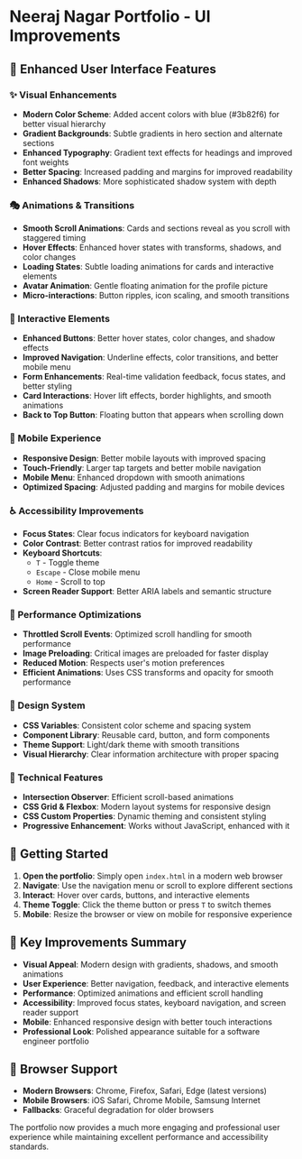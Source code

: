 # Neeraj Nagar Portfolio - UI Improvements

## 🎨 Enhanced User Interface Features

### ✨ Visual Enhancements
- **Modern Color Scheme**: Added accent colors with blue (#3b82f6) for better visual hierarchy
- **Gradient Backgrounds**: Subtle gradients in hero section and alternate sections
- **Enhanced Typography**: Gradient text effects for headings and improved font weights
- **Better Spacing**: Increased padding and margins for improved readability
- **Enhanced Shadows**: More sophisticated shadow system with depth

### 🎭 Animations & Transitions
- **Smooth Scroll Animations**: Cards and sections reveal as you scroll with staggered timing
- **Hover Effects**: Enhanced hover states with transforms, shadows, and color changes
- **Loading States**: Subtle loading animations for cards and interactive elements
- **Avatar Animation**: Gentle floating animation for the profile picture
- **Micro-interactions**: Button ripples, icon scaling, and smooth transitions

### 🚀 Interactive Elements
- **Enhanced Buttons**: Better hover states, color changes, and shadow effects
- **Improved Navigation**: Underline effects, color transitions, and better mobile menu
- **Form Enhancements**: Real-time validation feedback, focus states, and better styling
- **Card Interactions**: Hover lift effects, border highlights, and smooth animations
- **Back to Top Button**: Floating button that appears when scrolling down

### 📱 Mobile Experience
- **Responsive Design**: Better mobile layouts with improved spacing
- **Touch-Friendly**: Larger tap targets and better mobile navigation
- **Mobile Menu**: Enhanced dropdown with smooth animations
- **Optimized Spacing**: Adjusted padding and margins for mobile devices

### ♿ Accessibility Improvements
- **Focus States**: Clear focus indicators for keyboard navigation
- **Color Contrast**: Better contrast ratios for improved readability
- **Keyboard Shortcuts**: 
  - `T` - Toggle theme
  - `Escape` - Close mobile menu
  - `Home` - Scroll to top
- **Screen Reader Support**: Better ARIA labels and semantic structure

### 🎯 Performance Optimizations
- **Throttled Scroll Events**: Optimized scroll handling for smooth performance
- **Image Preloading**: Critical images are preloaded for faster display
- **Reduced Motion**: Respects user's motion preferences
- **Efficient Animations**: Uses CSS transforms and opacity for smooth performance

### 🎨 Design System
- **CSS Variables**: Consistent color scheme and spacing system
- **Component Library**: Reusable card, button, and form components
- **Theme Support**: Light/dark theme with smooth transitions
- **Visual Hierarchy**: Clear information architecture with proper spacing

### 🔧 Technical Features
- **Intersection Observer**: Efficient scroll-based animations
- **CSS Grid & Flexbox**: Modern layout systems for responsive design
- **CSS Custom Properties**: Dynamic theming and consistent styling
- **Progressive Enhancement**: Works without JavaScript, enhanced with it

## 🚀 Getting Started

1. **Open the portfolio**: Simply open `index.html` in a modern web browser
2. **Navigate**: Use the navigation menu or scroll to explore different sections
3. **Interact**: Hover over cards, buttons, and interactive elements
4. **Theme Toggle**: Click the theme button or press `T` to switch themes
5. **Mobile**: Resize the browser or view on mobile for responsive experience

## 🎯 Key Improvements Summary

- **Visual Appeal**: Modern design with gradients, shadows, and smooth animations
- **User Experience**: Better navigation, feedback, and interactive elements
- **Performance**: Optimized animations and efficient scroll handling
- **Accessibility**: Improved focus states, keyboard navigation, and screen reader support
- **Mobile**: Enhanced responsive design with better touch interactions
- **Professional Look**: Polished appearance suitable for a software engineer portfolio

## 🌟 Browser Support

- **Modern Browsers**: Chrome, Firefox, Safari, Edge (latest versions)
- **Mobile Browsers**: iOS Safari, Chrome Mobile, Samsung Internet
- **Fallbacks**: Graceful degradation for older browsers

The portfolio now provides a much more engaging and professional user experience while maintaining excellent performance and accessibility standards.
